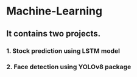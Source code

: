 # Machine-Learning
## It contains two projects.
### 1. Stock prediction using LSTM model
### 2. Face detection using YOLOv8 package
